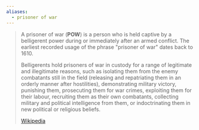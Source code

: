 ```yaml
---
aliases:
  - prisoner of war
---
```


> A prisoner of war (**POW**) is a person who is held captive by a belligerent power 
> during or immediately after an armed conflict. 
> The earliest recorded usage of the phrase "prisoner of war" dates back to 1610.
>
> Belligerents hold prisoners of war in custody 
> for a range of legitimate and illegitimate reasons, 
> such as isolating them from the enemy combatants still in the field 
> (releasing and repatriating them in an orderly manner after hostilities), 
> demonstrating military victory, punishing them, prosecuting them for war crimes, 
> exploiting them for their labour, recruiting them as their own combatants, 
> collecting military and political intelligence from them, 
> or indoctrinating them in new political or religious beliefs.
>
> [Wikipedia](https://en.wikipedia.org/wiki/Prisoner%20of%20war)

